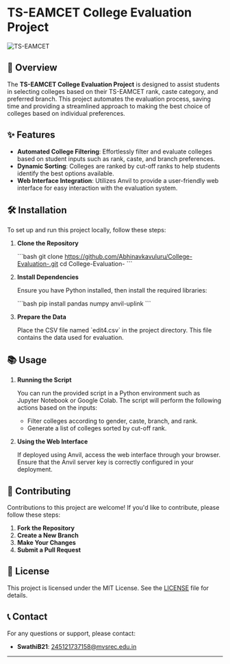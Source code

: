 
# TS-EAMCET College Evaluation Project

![TS-EAMCET](https://example.com/your-image.png)  <!-- Replace with a relevant image URL -->

## 🚀 Overview

The **TS-EAMCET College Evaluation Project** is designed to assist students in selecting colleges based on their TS-EAMCET rank, caste category, and preferred branch. This project automates the evaluation process, saving time and providing a streamlined approach to making the best choice of colleges based on individual preferences.

## ✨ Features

- **Automated College Filtering**: Effortlessly filter and evaluate colleges based on student inputs such as rank, caste, and branch preferences.
- **Dynamic Sorting**: Colleges are ranked by cut-off ranks to help students identify the best options available.
- **Web Interface Integration**: Utilizes Anvil to provide a user-friendly web interface for easy interaction with the evaluation system.

## 🛠️ Installation

To set up and run this project locally, follow these steps:

1. **Clone the Repository**

   \`\`\`bash
   git clone https://github.com/Abhinavkavuluru/College-Evaluation-.git
   cd College-Evaluation-
   \`\`\`

2. **Install Dependencies**

   Ensure you have Python installed, then install the required libraries:

   \`\`\`bash
   pip install pandas numpy anvil-uplink
   \`\`\`

3. **Prepare the Data**

   Place the CSV file named \`edit4.csv\` in the project directory. This file contains the data used for evaluation.

## 📚 Usage

1. **Running the Script**

   You can run the provided script in a Python environment such as Jupyter Notebook or Google Colab. The script will perform the following actions based on the inputs:

   - Filter colleges according to gender, caste, branch, and rank.
   - Generate a list of colleges sorted by cut-off rank.

2. **Using the Web Interface**

   If deployed using Anvil, access the web interface through your browser. Ensure that the Anvil server key is correctly configured in your deployment.

## 🤝 Contributing

Contributions to this project are welcome! If you'd like to contribute, please follow these steps:

1. **Fork the Repository**
2. **Create a New Branch**
3. **Make Your Changes**
4. **Submit a Pull Request**

## 📜 License

This project is licensed under the MIT License. See the [LICENSE](LICENSE) file for details.

## 📞 Contact

For any questions or support, please contact:

- **SwathiB21**: [245121737158@mvsrec.edu.in](mailto:245121737158@mvsrec.edu.in)

---


